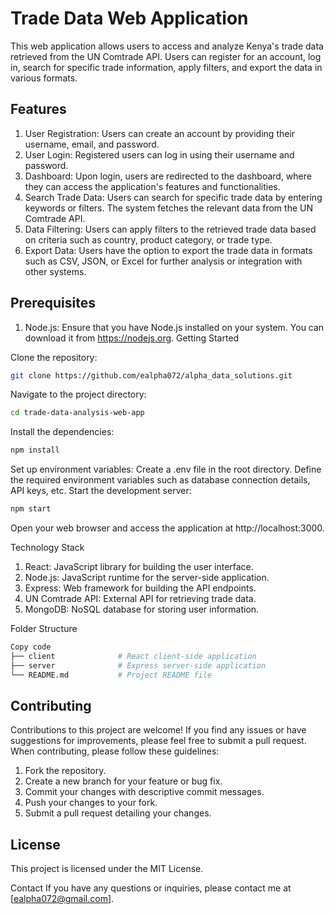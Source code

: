 # Trade Data Web Application

This web application allows users to access and analyze Kenya's trade data retrieved from the UN Comtrade API. Users can register for an account, log in, search for specific trade information, apply filters, and export the data in various formats.

## Features
  1. User Registration: Users can create an account by providing their username, email, and password.
  2. User Login: Registered users can log in using their username and password.
  3. Dashboard: Upon login, users are redirected to the dashboard, where they can access the application's features and functionalities.
  4. Search Trade Data: Users can search for specific trade data by entering keywords or filters. The system fetches the relevant data from the UN Comtrade API.
  5. Data Filtering: Users can apply filters to the retrieved trade data based on criteria such as country, product category, or trade type.
  6. Export Data: Users have the option to export the trade data in formats such as CSV, JSON, or Excel for further analysis or integration with other systems.

## Prerequisites
1. Node.js: Ensure that you have Node.js installed on your system. You can download it from https://nodejs.org.
Getting Started

Clone the repository:
```bash
git clone https://github.com/ealpha072/alpha_data_solutions.git
```

Navigate to the project directory:
```bash
cd trade-data-analysis-web-app
```

Install the dependencies:
```bash
npm install
```
Set up environment variables:
Create a .env file in the root directory.
Define the required environment variables such as database connection details, API keys, etc.
Start the development server:

```bash
npm start
```
Open your web browser and access the application at http://localhost:3000.

Technology Stack
1. React: JavaScript library for building the user interface.
2. Node.js: JavaScript runtime for the server-side application.
3. Express: Web framework for building the API endpoints.
4. UN Comtrade API: External API for retrieving trade data.
5. MongoDB: NoSQL database for storing user information.

Folder Structure

```bash
Copy code
├── client              # React client-side application
├── server              # Express server-side application
└── README.md           # Project README file
```
## Contributing
Contributions to this project are welcome! If you find any issues or have suggestions for improvements, please feel free to submit a pull request. When contributing, please follow these guidelines:

1. Fork the repository.
2. Create a new branch for your feature or bug fix.
3. Commit your changes with descriptive commit messages.
4. Push your changes to your fork.
5. Submit a pull request detailing your changes.

## License
This project is licensed under the MIT License.

Contact
If you have any questions or inquiries, please contact me at [ealpha072@gmail.com].
